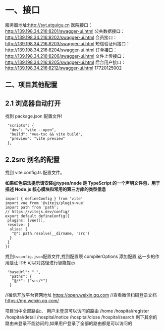 # 一、接口

服务器地址:http://syt.atguigu.cn
医院接口：http://139.198.34.216:8201/swagger-ui.html
公共数据接口：http://139.198.34.216:8202/swagger-ui.html
会员接口：http://139.198.34.216:8203/swagger-ui.html
短信验证码接口：http://139.198.34.216:8204/swagger-ui.html
订单接口：http://139.198.34.216:8206/swagger-ui.html
文件上传接口：http://139.198.34.216:8205/swagger-ui.html
后台用户接口：http://139.198.34.216:8212/swagger-ui.html
  17720125002 
## 二、项目其他配置

## 2.1 浏览器自动打开

找到 package.json 配置文件!

```
 "scripts": {
  "dev": "vite --open",
  "build": "vue-tsc && vite build",
  "preview": "vite preview"
 },
```

## 2.2src 别名的配置

找到 vite.config.ts 配置文件。

**如果红色语法提示请安装@types/node 是 TypeScript 的一个声明文件包，用于描述 Node.js 核心模块和常用的第三方库的类型信息**

```
import { defineConfig } from 'vite'
import vue from '@vitejs/plugin-vue'
import path from 'path';
// https://vitejs.dev/config/
export default defineConfig({
 plugins: [vue()],
 resolve: {
  alias: {
   "@": path.resolve(__dirname, 'src')
  }
 }
})
```

找到`tsconfig.json`配置文件,找到配置项 compilerOptions 添加配置,这一步的作用是让 IDE 可以对路径进行智能提示

```
 "baseUrl": ".",
  "paths": {
   "@/*": ["src/*"]
  }
```


//微信开放平台官网地址
https://open.weixin.qq.com
//查看微信扫码登录文档
https://mp.weixin.qq.com/



项目当中全部路由:、
用户未登录可以访问的路由
/home 
/hospital/register
/hospital/detail
/hospital/notice
/hospital/close
/hospital/search
剩下其余的路由未登录不能访问的,如果用户登录了全部的路由都是可以访问的

